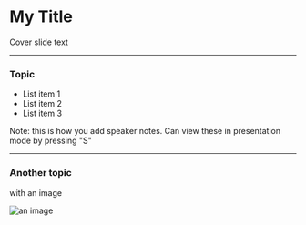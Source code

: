 # My Title

Cover slide text

---

### Topic

- List item 1
- List item 2
- List item 3

Note:
this is how you add speaker notes. Can view these in presentation mode by pressing "S"

---

### Another topic

with an image

![an image](https://imgs.xkcd.com/comics/dna.png)
